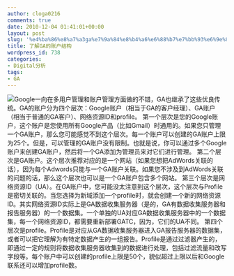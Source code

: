 ```yaml
---
author: cloga0216
comments: true
date: 2010-12-04 01:41:01+00:00
layout: post
slug: '%e4%ba%86%e8%a7%a3ga%e7%9a%84%e8%b4%a6%e6%88%b7%e7%bb%93%e6%9e%84'
title: 了解GA的账户结构
wordpress_id: 738
categories:
- Digital分析
tags:
- GA
---
```


[](http://www.cloga.info/wp-content/uploads/2010/12/GAaccount.bmp)


[![](http://www.cloga.info/wp-content/uploads/2010/12/account.bmp)](http://www.cloga.info/wp-content/uploads/2010/12/account.bmp)Google一向在多用户管理和账户管理方面做的不错，GA也继承了这些优良传统。GA的账户分为四个层次：Google账户（相当于GA的客户经理）、GA账户（相当于普通的GA客户）、网络资源ID和profile。<!-- more -->
第一个层次是您的Google账户，这个账户是您使用所有Google产品（比如Gmail）时通用的。如果您只管理一个GA账户，那么您可能感觉不到这个层次。每一个账户可以创建的GA账户上限为25个。但是，可以管理的GA账户没有限制。也就是说，你可以通过多个Google账户来创建GA账户，然后将一个GA添加为管理员来对它们进行管理。
第二个层次是GA账户。这个层次推荐对应的是一个网站（如果您想把AdWords关联的话），因为每个Adwords只能与一个GA账户关联。如果您不涉及到AdWords关联的问题的话，那么这个层次也可以是一个GA账户包含多个网站。
第三个层次是网络资源ID（UA）。在GA账户中，您可能没太注意到这个层次，这个层次与Profile是密切关联的。当您选择为新域添加一个profile时，就会创建一个新的网络资源ID。其实网络资源ID实际上是GA数据收集服务器（是的，GA有数据收集服务器和报告服务器）的一个数据集。一个单独的UA对应GA数据收集服务器中的一个数据集，每一个网络资源ID，都需要重新部署GATC，因为，它们的UA不同。
第四个层次是profile。Profile是对应从GA数据收集服务器进入GA报告服务器的数据集，或者可以把它理解为有特定数据产生的一组报告。Profile是通过过滤器产生的，即通过一定的规则将数据收集服务器收集到的数据进行处理，包括过滤流量和改写字段等。每个账户中可以创建的profile上限是50个，貌似超过上限以后和Google联系还可以增加profile数。
